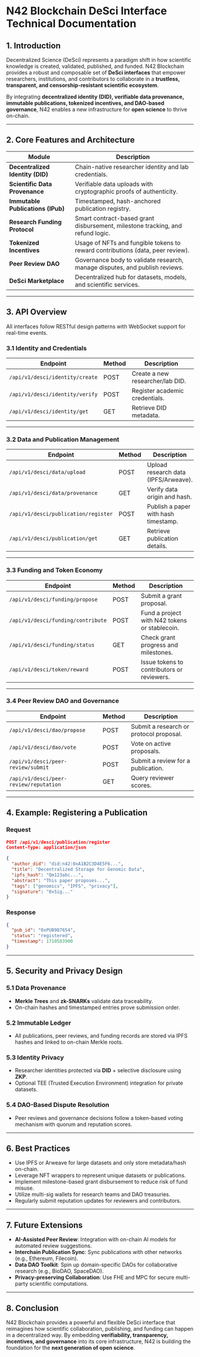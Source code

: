 # **N42 Blockchain DeSci Interface Technical Documentation**

## **1. Introduction**
Decentralized Science (DeSci) represents a paradigm shift in how scientific knowledge is created, validated, published, and funded. N42 Blockchain provides a robust and composable set of **DeSci interfaces** that empower researchers, institutions, and contributors to collaborate in a **trustless, transparent, and censorship-resistant scientific ecosystem**.

By integrating **decentralized identity (DID), verifiable data provenance, immutable publications, tokenized incentives, and DAO-based governance**, N42 enables a new infrastructure for **open science** to thrive on-chain.

---

## **2. Core Features and Architecture**

| Module                | Description                                                                 |
|-----------------------|-----------------------------------------------------------------------------|
| **Decentralized Identity (DID)**     | Chain-native researcher identity and lab credentials.                           |
| **Scientific Data Provenance**      | Verifiable data uploads with cryptographic proofs of authenticity.             |
| **Immutable Publications (IPub)**   | Timestamped, hash-anchored publication registry.                               |
| **Research Funding Protocol**       | Smart contract-based grant disbursement, milestone tracking, and refund logic. |
| **Tokenized Incentives**           | Usage of NFTs and fungible tokens to reward contributions (data, peer review). |
| **Peer Review DAO**                | Governance body to validate research, manage disputes, and publish reviews.    |
| **DeSci Marketplace**              | Decentralized hub for datasets, models, and scientific services.               |

---

## **3. API Overview**

All interfaces follow RESTful design patterns with WebSocket support for real-time events.

### **3.1 Identity and Credentials**

| Endpoint                                | Method | Description                          |
|-----------------------------------------|--------|--------------------------------------|
| `/api/v1/desci/identity/create`         | POST   | Create a new researcher/lab DID.     |
| `/api/v1/desci/identity/verify`         | POST   | Register academic credentials.       |
| `/api/v1/desci/identity/get`            | GET    | Retrieve DID metadata.               |

---

### **3.2 Data and Publication Management**

| Endpoint                                | Method | Description                          |
|-----------------------------------------|--------|--------------------------------------|
| `/api/v1/desci/data/upload`             | POST   | Upload research data (IPFS/Arweave). |
| `/api/v1/desci/data/provenance`         | GET    | Verify data origin and hash.         |
| `/api/v1/desci/publication/register`    | POST   | Publish a paper with hash timestamp. |
| `/api/v1/desci/publication/get`         | GET    | Retrieve publication details.        |

---

### **3.3 Funding and Token Economy**

| Endpoint                                | Method | Description                                  |
|-----------------------------------------|--------|----------------------------------------------|
| `/api/v1/desci/funding/propose`         | POST   | Submit a grant proposal.                     |
| `/api/v1/desci/funding/contribute`      | POST   | Fund a project with N42 tokens or stablecoin.|
| `/api/v1/desci/funding/status`          | GET    | Check grant progress and milestones.         |
| `/api/v1/desci/token/reward`            | POST   | Issue tokens to contributors or reviewers.   |

---

### **3.4 Peer Review DAO and Governance**

| Endpoint                                | Method | Description                                  |
|-----------------------------------------|--------|----------------------------------------------|
| `/api/v1/desci/dao/propose`             | POST   | Submit a research or protocol proposal.      |
| `/api/v1/desci/dao/vote`                | POST   | Vote on active proposals.                    |
| `/api/v1/desci/peer-review/submit`      | POST   | Submit a review for a publication.           |
| `/api/v1/desci/peer-review/reputation`  | GET    | Query reviewer scores.                       |

---

## **4. Example: Registering a Publication**

### **Request**
```json
POST /api/v1/desci/publication/register
Content-Type: application/json

{
  "author_did": "did:n42:0xA1B2C3D4E5F6...",
  "title": "Decentralized Storage for Genomic Data",
  "ipfs_hash": "Qm123abc...",
  "abstract": "This paper proposes...",
  "tags": ["genomics", "IPFS", "privacy"],
  "signature": "0xSig..."
}
```

### **Response**
```json
{
  "pub_id": "0xPUB987654",
  "status": "registered",
  "timestamp": 1710583900
}
```

---

## **5. Security and Privacy Design**

### **5.1 Data Provenance**
- **Merkle Trees** and **zk-SNARKs** validate data traceability.
- On-chain hashes and timestamped entries prove submission order.

### **5.2 Immutable Ledger**
- All publications, peer reviews, and funding records are stored via IPFS hashes and linked to on-chain Merkle roots.

### **5.3 Identity Privacy**
- Researcher identities protected via **DID** + selective disclosure using **ZKP**.
- Optional TEE (Trusted Execution Environment) integration for private datasets.

### **5.4 DAO-Based Dispute Resolution**
- Peer reviews and governance decisions follow a token-based voting mechanism with quorum and reputation scores.

---

## **6. Best Practices**

- Use IPFS or Arweave for large datasets and only store metadata/hash on-chain.
- Leverage NFT wrappers to represent unique datasets or publications.
- Implement milestone-based grant disbursement to reduce risk of fund misuse.
- Utilize multi-sig wallets for research teams and DAO treasuries.
- Regularly submit reputation updates for reviewers and contributors.

---

## **7. Future Extensions**

- **AI-Assisted Peer Review**: Integration with on-chain AI models for automated review suggestions.
- **Interchain Publication Sync**: Sync publications with other networks (e.g., Ethereum, Filecoin).
- **Data DAO Toolkit**: Spin up domain-specific DAOs for collaborative research (e.g., BioDAO, SpaceDAO).
- **Privacy-preserving Collaboration**: Use FHE and MPC for secure multi-party scientific computations.

---

## **8. Conclusion**

N42 Blockchain provides a powerful and flexible DeSci interface that reimagines how scientific collaboration, publishing, and funding can happen in a decentralized way. By embedding **verifiability, transparency, incentives, and governance** into its core infrastructure, N42 is building the foundation for the **next generation of open science**.
```
